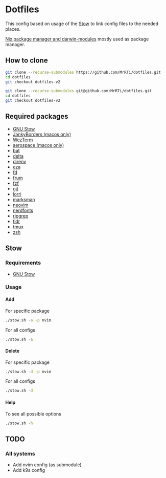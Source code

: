 # Dotfiles

This config based on usage of the [Stow](#stow) to link config files to the needed places.

[Nix package manager and darwin-modules](#nix-packages) mostly used as package manager.

## How to clone

```sh
git clone --recurse-submodules https://github.com/MrRTi/dotfiles.git
cd dotfiles
git checkout dotfiles-v2
```

```sh
git clone --recurse-submodules git@github.com:MrRTi/dotfiles.git
cd dotfiles
git checkout dotfiles-v2
```

## Required packages

- [GNU Stow](https://www.gnu.org/software/stow/)
- [JankyBorders (macos only)](https://github.com/FelixKratz/JankyBorders)
- [WezTerm](https://wezfurlong.org/wezterm/index.html)
- [aerospace (macos only)](https://nikitabobko.github.io/AeroSpace/guide#installation)
- [bat](https://github.com/sharkdp/bat)
- [delta](https://github.com/dandavison/delta)
- [direnv](https://direnv.net/)
- [eza](https://github.com/eza-community/eza)
- [fd](https://github.com/sharkdp/fd)
- [frum](https://github.com/tako8ki/frum)
- [fzf](https://github.com/junegunn/fzf)
- [git](https://git-scm.com/)
- [lorri](https://github.com/nix-community/lorri)
- [marksman](https://github.com/artempyanykh/marksman)
- [neovim](https://github.com/neovim/neovim)
- [nerdfonts](https://www.nerdfonts.com/)
- [ripgrep](https://github.com/BurntSushi/ripgrep)
- [tldr](https://github.com/tldr-pages/tldr)
- [tmux](https://github.com/tmux/tmux/wiki)
- [zsh](https://www.zsh.org/)

## Stow

### Requirements

- [GNU Stow](https://www.gnu.org/software/stow/)

### Usage

#### Add

For specific package

```sh
./stow.sh -a -p nvim
```

For all configs

```sh
./stow.sh -a
```

#### Delete

For specific package

```sh
./stow.sh -d -p nvim
```

For all configs

```sh
./stow.sh -d
```

#### Help

To see all possible options

```sh
./stow.sh -h
```

## TODO

### All systems
- Add nvim config (as submodule)
- Add k9s config



